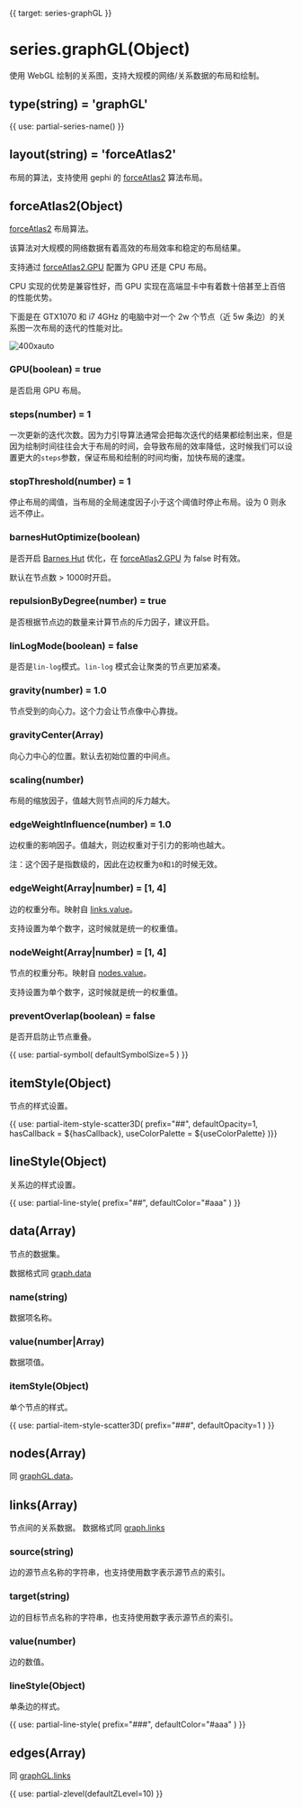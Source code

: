 {{ target: series-graphGL }}

# series.graphGL(Object)

使用 WebGL 绘制的关系图，支持大规模的网络/关系数据的布局和绘制。

## type(string) = 'graphGL'

{{ use: partial-series-name() }}

## layout(string) = 'forceAtlas2'

布局的算法，支持使用 gephi 的 [forceAtlas2](https://github.com/gephi/gephi/wiki/Force-Atlas-2) 算法布局。

## forceAtlas2(Object)

[forceAtlas2](https://github.com/gephi/gephi/wiki/Force-Atlas-2) 布局算法。

该算法对大规模的网络数据有着高效的布局效率和稳定的布局结果。

支持通过 [forceAtlas2.GPU](~series-graphGL.forceAtlas2.GPU) 配置为 GPU 还是 CPU 布局。

CPU 实现的优势是兼容性好，而 GPU 实现在高端显卡中有着数十倍甚至上百倍的性能优势。

下面是在 GTX1070 和 i7 4GHz 的电脑中对一个 2w 个节点（近 5w 条边）的关系图一次布局的迭代的性能对比。

![400xauto](~gpu-layout-perf.png)

### GPU(boolean) = true

是否启用 GPU 布局。

### steps(number) = 1

一次更新的迭代次数。因为力引导算法通常会把每次迭代的结果都绘制出来，但是因为绘制时间往往会大于布局的时间，会导致布局的效率降低，这时候我们可以设置更大的`steps`参数，保证布局和绘制的时间均衡，加快布局的速度。

### stopThreshold(number) = 1

停止布局的阈值，当布局的全局速度因子小于这个阈值时停止布局。设为 0 则永远不停止。

### barnesHutOptimize(boolean)

是否开启 [Barnes Hut](https://en.wikipedia.org/wiki/Barnes%E2%80%93Hut_simulation) 优化，在 [forceAtlas2.GPU](~series-graphGL.forceAtlas2.GPU) 为 false 时有效。

默认在节点数 > 1000时开启。

### repulsionByDegree(number) = true

是否根据节点边的数量来计算节点的斥力因子，建议开启。

### linLogMode(boolean) = false

是否是`lin-log`模式。`lin-log` 模式会让聚类的节点更加紧凑。

### gravity(number) = 1.0

节点受到的向心力。这个力会让节点像中心靠拢。

### gravityCenter(Array)

向心力中心的位置。默认去初始位置的中间点。

### scaling(number)

布局的缩放因子，值越大则节点间的斥力越大。

### edgeWeightInfluence(number) = 1.0

边权重的影响因子。值越大，则边权重对于引力的影响也越大。

注：这个因子是指数级的，因此在边权重为`0`和`1`的时候无效。

### edgeWeight(Array|number) = [1, 4]

边的权重分布。映射自 [links.value](~series-graphGL.links.value)。

支持设置为单个数字，这时候就是统一的权重值。

### nodeWeight(Array|number) = [1, 4]

节点的权重分布。映射自 [nodes.value](~series-graphGL.nodes.value)。

支持设置为单个数字，这时候就是统一的权重值。

### preventOverlap(boolean) = false

是否开启防止节点重叠。

{{ use: partial-symbol(
    defaultSymbolSize=5
) }}

## itemStyle(Object)

节点的样式设置。

{{ use: partial-item-style-scatter3D(
    prefix="##",
    defaultOpacity=1,
    hasCallback = ${hasCallback},
    useColorPalette = ${useColorPalette}
)}}

## lineStyle(Object)

关系边的样式设置。

{{ use: partial-line-style(
    prefix="##",
    defaultColor="#aaa"
) }}



## data(Array)

节点的数据集。

数据格式同 [graph.data](http://echarts.baidu.com/option.html#series-graph.data)

### name(string)

数据项名称。

### value(number|Array)

数据项值。

### itemStyle(Object)

单个节点的样式。

{{ use: partial-item-style-scatter3D(
    prefix="###",
    defaultOpacity=1
) }}


## nodes(Array)

同 [graphGL.data](~series-graphGL.data)。

## links(Array)

节点间的关系数据。
数据格式同 [graph.links](http://echarts.baidu.com/option.html#series-graph.links)

### source(string)

边的源节点名称的字符串，也支持使用数字表示源节点的索引。

### target(string)

边的目标节点名称的字符串，也支持使用数字表示源节点的索引。

### value(number)

边的数值。

### lineStyle(Object)

单条边的样式。

{{ use: partial-line-style(
    prefix="###",
    defaultColor="#aaa"
) }}

## edges(Array)

同 [graphGL.links](~series-graphGL.links)


{{ use: partial-zlevel(defaultZLevel=10) }}
